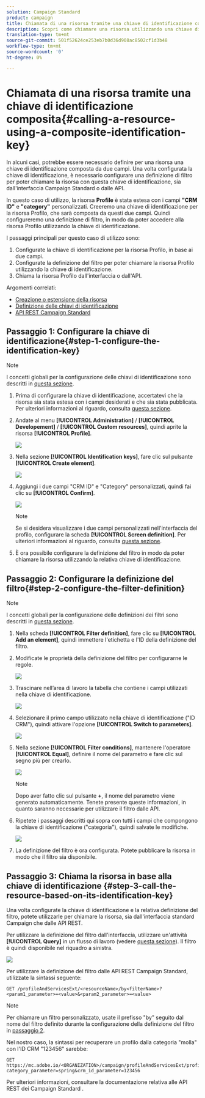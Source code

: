 ```yaml
---
solution: Campaign Standard
product: campaign
title: Chiamata di una risorsa tramite una chiave di identificazione composita
description: Scopri come chiamare una risorsa utilizzando una chiave di identificazione composita
translation-type: tm+mt
source-git-commit: 501f52624ce253eb7b0d36d908ac8502cf1d3b48
workflow-type: tm+mt
source-wordcount: '0'
ht-degree: 0%

---
```



# Chiamata di una risorsa tramite una chiave di identificazione composita{#calling-a-resource-using-a-composite-identification-key}

In alcuni casi, potrebbe essere necessario definire per una risorsa una chiave di identificazione composta da due campi. Una volta configurata la chiave di identificazione, è necessario configurare una definizione di filtro per poter chiamare la risorsa con questa chiave di identificazione, sia dall&#39;interfaccia Campaign Standard o dalle API.

In questo caso di utilizzo, la risorsa **Profile** è stata estesa con i campi **&quot;CRM ID&quot;** e **&quot;category&quot;** personalizzati. Creeremo una chiave di identificazione per la risorsa Profilo, che sarà composta da questi due campi. Quindi configureremo una definizione di filtro, in modo da poter accedere alla risorsa Profilo utilizzando la chiave di identificazione.

I passaggi principali per questo caso di utilizzo sono:

1. Configurate la chiave di identificazione per la risorsa Profilo, in base ai due campi.
1. Configurate la definizione del filtro per poter chiamare la risorsa Profilo utilizzando la chiave di identificazione.
1. Chiama la risorsa Profilo dall&#39;interfaccia o dall&#39;API.

Argomenti correlati:

* [Creazione o estensione della risorsa](../../developing/using/creating-or-extending-the-resource.md)
* [Definizione delle chiavi di identificazione](../../developing/using/configuring-the-resource-s-data-structure.md#defining-identification-keys)
* [API REST Campaign Standard](../../api/using/get-started-apis.md)

## Passaggio 1: Configurare la chiave di identificazione{#step-1-configure-the-identification-key}

>[!NOTE]
> I concetti globali per la configurazione delle chiavi di identificazione sono descritti in [questa sezione](../../developing/using/configuring-the-resource-s-data-structure.md#defining-identification-keys).

1. Prima di configurare la chiave di identificazione, accertatevi che la risorsa sia stata estesa con i campi desiderati e che sia stata pubblicata. Per ulteriori informazioni al riguardo, consulta [questa sezione](../../developing/using/creating-or-extending-the-resource.md).

1. Andate al menu **[!UICONTROL Administration]** / **[!UICONTROL Developement]** / **[!UICONTROL Custom resources]**, quindi aprite la risorsa **[!UICONTROL Profile]**.

   ![](assets/uc_idkey1.png)

1. Nella sezione **[!UICONTROL Identification keys]**, fare clic sul pulsante **[!UICONTROL Create element]**.

   ![](assets/uc_idkey2.png)

1. Aggiungi i due campi &quot;CRM ID&quot; e &quot;Category&quot; personalizzati, quindi fai clic su **[!UICONTROL Confirm]**.

   ![](assets/uc_idkey3.png)

   >[!NOTE]
   > Se si desidera visualizzare i due campi personalizzati nell&#39;interfaccia del profilo, configurare la scheda **[!UICONTROL Screen definition]**. Per ulteriori informazioni al riguardo, consulta [questa sezione](../../developing/using/configuring-the-screen-definition.md).

1. È ora possibile configurare la definizione del filtro in modo da poter chiamare la risorsa utilizzando la relativa chiave di identificazione.

## Passaggio 2: Configurare la definizione del filtro{#step-2-configure-the-filter-definition}

>[!NOTE]
> I concetti globali per la configurazione delle definizioni dei filtri sono descritti in [questa sezione](../../developing/using/configuring-filter-definition.md).

1. Nella scheda **[!UICONTROL Filter definition]**, fare clic su **[!UICONTROL Add an element]**, quindi immettere l&#39;etichetta e l&#39;ID della definizione del filtro.

1. Modificate le proprietà della definizione del filtro per configurarne le regole.

   ![](assets/uc_idkey4.png)

1. Trascinare nell’area di lavoro la tabella che contiene i campi utilizzati nella chiave di identificazione.

   ![](assets/uc_idkey5.png)

1. Selezionare il primo campo utilizzato nella chiave di identificazione (&quot;ID CRM&quot;), quindi attivare l&#39;opzione **[!UICONTROL Switch to parameters]**.

   ![](assets/uc_idkey6.png)

1. Nella sezione **[!UICONTROL Filter conditions]**, mantenere l&#39;operatore **[!UICONTROL Equal]**, definire il nome del parametro e fare clic sul segno più per crearlo.

   ![](assets/uc_idkey7.png)

   >[!NOTE]
   > Dopo aver fatto clic sul pulsante **+**, il nome del parametro viene generato automaticamente. Tenete presente queste informazioni, in quanto saranno necessarie per utilizzare il filtro dalle API.

1. Ripetete i passaggi descritti qui sopra con tutti i campi che compongono la chiave di identificazione (&quot;categoria&quot;), quindi salvate le modifiche.

   ![](assets/uc_idkey8.png)

1. La definizione del filtro è ora configurata. Potete pubblicare la risorsa in modo che il filtro sia disponibile.

## Passaggio 3: Chiama la risorsa in base alla chiave di identificazione {#step-3-call-the-resource-based-on-its-identification-key}

Una volta configurate la chiave di identificazione e la relativa definizione del filtro, potete utilizzarle per chiamare la risorsa, sia dall&#39;interfaccia standard Campaign che dalle API REST.

Per utilizzare la definizione del filtro dall&#39;interfaccia, utilizzare un&#39;attività **[!UICONTROL Query]** in un flusso di lavoro (vedere [questa sezione](../../automating/using/query.md)). Il filtro è quindi disponibile nel riquadro a sinistra.

![](assets/uc_idkey9.png)

Per utilizzare la definizione del filtro dalle API REST Campaign Standard, utilizzate la sintassi seguente:

```
GET /profileAndServicesExt/<resourceName>/by<filterName>?<param1_parameter>=<value>&<param2_parameter>=<value>
```

>[!NOTE]
>Per chiamare un filtro personalizzato, usate il prefisso &quot;by&quot; seguito dal nome del filtro definito durante la configurazione della definizione del filtro in [passaggio 2](../../developing/using/uc-calling-resource-id-key.md#step-2-configure-the-filter-definition).

Nel nostro caso, la sintassi per recuperare un profilo dalla categoria &quot;molla&quot; con l&#39;ID CRM &quot;123456&quot; sarebbe:

```
GET https://mc.adobe.io/<ORGANIZATION>/campaign/profileAndServicesExt/profile/byidentification_key?category_parameter=spring&crm_id_parameter=123456
```

Per ulteriori informazioni, consultare la documentazione relativa alle API REST dei Campaign Standard [](../../api/using/filtering.md).